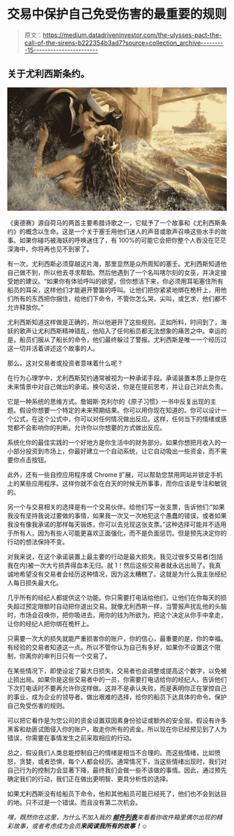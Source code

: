 # 交易中保护自己免受伤害的最重要的规则

> 原文：<https://medium.datadriveninvestor.com/the-ulysses-pact-the-call-of-the-sirens-b222354b3ad7?source=collection_archive---------15----------------------->

## 关于尤利西斯条约。

![](img/4e0daf5e4972633461097323ecabaed3.png)

《奥德赛》源自荷马的两首主要希腊诗歌之一，它赋予了一个故事和《尤利西斯条约》的概念以生命。这是一个关于塞壬用他们迷人的声音或歌声召唤这些水手的故事。如果你碰巧被海妖的呼唤迷住了，有 100%的可能它会把你整个人吞没在茫茫深海中，你将再也见不到家了。

有一次，尤利西斯必须穿越这片海，那里显然是众所周知的塞壬。尤利西斯知道他自己做不到，所以他去寻求帮助。然后他遇到了一个名叫喀尔刻的女巫，并决定接受她的建议。“如果你有体验呼叫的欲望，但你想活下来，你必须用耳垢塞住所有船员的耳朵，这样他们才能避开警笛的呼叫。让他们把你紧紧地绑在桅杆上，用他们所有的东西把你捆住，给他们下命令，不管你怎么哭，尖叫，或乞求，他们都不允许释放你。”

尤利西斯知道这样做是正确的，所以他避开了这些规则。正如所料，时间到了，海妖的歌声让尤利西斯精神错乱，他陷入了任何船员都无法想象的痛苦之中。幸运的是，船员们服从了船长的命令，他们最终躲过了警报。尤利西斯是唯一一个经历过这一切并活着讲述这个故事的人。

那么，这对交易者或投资者意味着什么呢？

在行为心理学中，尤利西斯契约通常被视为一种承诺手段。承诺装置本质上是你在未来情景中对自己做出的承诺。换句话说，你是在提前思考，并让自己对此负责。

它是一种系统的思维方式。詹姆斯·克利尔的《原子习惯》一书中反复出现的主题。假设你想要一个特定的未来预期结果。你可以用你现在知道的。你可以设计一个公式，在这个公式中，你可以对任何情况做出反应。这样，任何当下的情绪或感觉都不会影响你的判断。允许你以你想要的方式做出反应。

系统化你的最佳实践的一个好地方是你生活中的财务部分。如果你想把月收入的一小部分投资到市场上，你最好建立一个自动系统，让它自动吸出一些资金，而不需要你点击按钮。

此外，还有一些自控应用程序或 Chrome 扩展，可以帮助您禁用网站并锁定手机上的某些应用程序。这样你就不会在白天的时候无所事事，而你应该是专注和敏锐的。

另一个与交易相关的选择是有一个交易伙伴。给他们写一张支票，告诉他们:“如果我没有坚持我说过要做的事情，如果我一次又一次地犯这个愚蠢的错误，或者如果我没有像我承诺的那样每天锻炼，你可以去兑现这张支票。”这种选择可能并不适用于所有人，因为有些人可能更喜欢正面强化，而不是负面惩罚。但是预先决定你的行动的想法保持不变。

对我来说，在这个承诺装置上最主要的行动是最大损失。我见过很多交易者(包括我在内)被一次大亏损弄得血本无归。就 1！然后这些交易者就永远出局了。我真诚地希望没有交易者会经历这种情况，因为这太糟糕了。这就是为什么我主张经纪人每日损失最大化。

几乎所有的经纪人都提供这个功能。你只需要打电话给他们，让他们在你每天的损失超过预定限额时自动把你退出交易。就像尤利西斯一样，当警报声扰乱他的头脑时，市场会召唤你，把你吸进去，用你的钱为所欲为。把这个决定从你手中拿走，让你的经纪人把你绑在桅杆上。

只需要一次大的损失就能严重损害你的账户，你的信心，最重要的是，你的幸福。有经验的交易者知道这一点。所以不管你认为自己有多好，如果你不设置这个限制，你离你的审判日只有一个交易了。

在某些情况下，即使设定了最大日损失，交易者也会调整或提高这个数字，以免被止损出局。如果你是这些交易者中的一员，你需要打电话给你的经纪人，告诉他们下次打电话时不要再允许你这样做。这并不是承认失败，而是表明你正在掌控自己的事业，成为企业的领导者。做出艰难的选择，给你的船员下达具体的命令。保护自己免受伤害的规则。

可以把它看作是为您公司的资金设置双因素身份验证或额外的安全层。假设有许多黑客和劫匪试图侵入你的账户，取走你所有的资金。所以现在你已经预见到了人为错误，你需要在事情发生之前采取相应的行动。

总之，假设我们人类总能控制自己的情绪是相当不合理的。而这些情绪，比如愤怒，贪婪，或者恐惧，每个人都会经历。通常情况下，当这些情绪出现时，我们对自己行为的控制力会显著下降，最终我们会做一些不该做的事情。因此，通过预先确定我们的行动，我们正在做出更明智、更具分析性的选择。

如果尤利西斯没有给船员下命令，他和其他船员可能已经死了，他们也不会到达目的地。只不过是一个错误。而且没有第二次机会。

*嘿，既然你在这里，为什么不加入我的* [***邮件列表***](https://marcuschan.ck.page/76504d9d12)**来看看你收件箱里偶尔出现的精彩故事，或者考虑成为会员*[](http://xn--74h/)**来阅读我所有的故事！☺***
